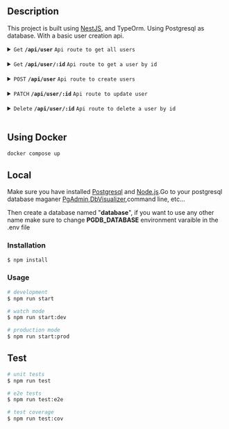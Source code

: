 
## Description

This project is built using [NestJS](https://nestjs.com/), and TypeOrm. Using Postgresql as database. With a basic user creation api.


<details>
 <summary><code>Get</code> <code><b>/api/user</b></code> <code>Api route to get all users</code></summary>

##### Responses

> | http code     | content-type                      | response                                                            |
> |---------------|-----------------------------------|---------------------------------------------------------------------|
> | `200`         | `application/json`                | `{"code":"200", "users":[]}`                                        |

</details>

<br />

<details>
 <summary><code>Get</code> <code><b>/api/user/:id</b></code> <code>Api route to get a user by id</code></summary>

##### Params

> | name      |  type     | data type               | description                                                           |
> |-----------|-----------|-------------------------|-----------------------------------------------------------------------|
> | `id`      | `required`| `number`                | User id                                                               |



##### Responses

> | http code     | content-type                      | response                                                            |
> |---------------|-----------------------------------|---------------------------------------------------------------------|
> | `200`         | `application/json`                | `{"code":"200", "user":{}}`                                         |
> | `400`         | `application/json`                | `{"code":"400", "message":"User not found"}`                        |


</details>

<br />

<details>
 <summary><code>POST</code> <code><b>/api/user</b></code> <code>Api route to create users</code></summary>

##### Request Body

> | name      |  type     | data type               | description                                                           |
> |-----------|-----------|-------------------------|-----------------------------------------------------------------------|
> | `name`    | `required`| `string`                | User name                                                             |
> | `email`   | `required`| `string`                | User email, must be unique                                            |



##### Responses

> | http code     | content-type                      | response                                                            |
> |---------------|-----------------------------------|---------------------------------------------------------------------|
> | `201`         | `application/json`                | `{"code":"201", user:{}}`                                           |
> | `400`         | `application/json`                | `{"code":"400","message":"Email already exists"}`                   |

</details>

<br />

<details>
 <summary><code>PATCH</code> <code><b>/api/user/:id</b></code> <code>Api route to update user</code></summary>

##### Params

> | name      |  type     | data type               | description                                                           |
> |-----------|-----------|-------------------------|-----------------------------------------------------------------------|
> | `id`      | `required`| `number`                | User id                                                               |

##### Request Body

> | name      |  type     | data type               | description                                                           |
> |-----------|-----------|-------------------------|-----------------------------------------------------------------------|
> | `name`    | `required`| `string`                | User name                                                             |
> | `email`   | `required`| `string`                | User email, must be unique                                            |



##### Responses

> | http code     | content-type                      | response                                                            |
> |---------------|-----------------------------------|---------------------------------------------------------------------|
> | `201`         | `application/json`                | `{"code":"201", "message":"User Updated"}`                          |
> | `400`         | `application/json`                | `{"code":"400","message":"Email already in use"}`                   |

</details>

<br />

<details>
 <summary><code>Delete</code> <code><b>/api/user/:id</b></code> <code>Api route to delete a user by id</code></summary>

##### Params

> | name      |  type     | data type               | description                                                           |
> |-----------|-----------|-------------------------|-----------------------------------------------------------------------|
> | `id`      | `required`| `number`                | User id                                                               |



##### Responses

> | http code     | content-type                      | response                                                            |
> |---------------|-----------------------------------|---------------------------------------------------------------------|
> | `200`         | `application/json`                | `{"code":"200", "message":"User deleted"}`                                        |

</details>

<br />

## Using Docker

```bash
docker compose up
```

## Local

Make sure you have installed [Postgresql](https://www.postgresql.org/download/) 
and [Node.js](https://nodejs.org/en/download).Go to your postgresql database maganer
[PgAdmin](https://www.pgadmin.org/download/),[DbVisualizer](),command line, etc... 

Then create a database named "**database**", if you want to use any other name make sure to change **PGDB_DATABASE** environment varaible in the .env file

### Installation

```bash
$ npm install
```

### Usage

```bash
# development
$ npm run start

# watch mode
$ npm run start:dev

# production mode
$ npm run start:prod
```

## Test

```bash
# unit tests
$ npm run test

# e2e tests
$ npm run test:e2e

# test coverage
$ npm run test:cov
```
